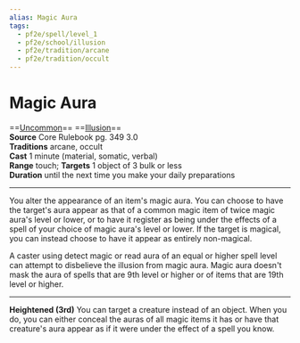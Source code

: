 ```yaml
---
alias: Magic Aura
tags:
  - pf2e/spell/level_1
  - pf2e/school/illusion
  - pf2e/tradition/arcane
  - pf2e/tradition/occult
---
```


# Magic Aura

==[Uncommon](../../../Traits/Uncommon.md)== ==[Illusion](../../../Traits/Illusion.md)==  
__Source__ Core Rulebook pg. 349 3.0  
**Traditions** arcane, occult  
**Cast** 1 minute (material, somatic, verbal)  
**Range** touch; **Targets** 1 object of 3 bulk or less  
**Duration** until the next time you make your daily preparations

---

You alter the appearance of an item's magic aura. You can choose to have the target's aura appear as that of a common magic item of twice magic aura's level or lower, or to have it register as being under the effects of a spell of your choice of magic aura's level or lower. If the target is magical, you can instead choose to have it appear as entirely non-magical.

A caster using detect magic or read aura of an equal or higher spell level can attempt to disbelieve the illusion from magic aura. Magic aura doesn't mask the aura of spells that are 9th level or higher or of items that are 19th level or higher.

<hr>

**Heightened (3rd)** You can target a creature instead of an object. When you do, you can either conceal the auras of all magic items it has or have that creature's aura appear as if it were under the effect of a spell you know.
